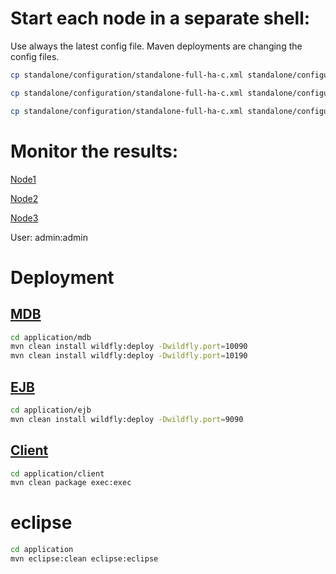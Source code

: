 # Start each node in a separate shell:

Use always the latest config file. Maven deployments are changing the config files.

```bash
cp standalone/configuration/standalone-full-ha-c.xml standalone/configuration/standalone-full-ha-1.xml && bin/standalone.sh --server-config=standalone-full-ha-1.xml -Djboss.node.name=node1 

cp standalone/configuration/standalone-full-ha-c.xml standalone/configuration/standalone-full-ha-2.xml && bin/standalone.sh --server-config=standalone-full-ha-2.xml -Djboss.node.name=node2 -Djboss.socket.binding.port-offset=100

cp standalone/configuration/standalone-full-ha-c.xml standalone/configuration/standalone-full-ha-3.xml && bin/standalone.sh --server-config=standalone-full-ha-3.xml -Djboss.node.name=node3 -Djboss.socket.binding.port-offset=200
```

# Monitor the results:

[Node1](http://localhost:9990/console/App.html#activemq-metrics;name=%2524%257Bjboss.node.name%257D)

[Node2](http://localhost:10090/console/App.html#activemq-metrics;name=%2524%257Bjboss.node.name%257D)

[Node3](http://localhost:10190/console/App.html#activemq-metrics;name=%2524%257Bjboss.node.name%257D)

User: admin:admin

# Deployment

## [MDB](application/mdb) 

```bash
cd application/mdb
mvn clean install wildfly:deploy -Dwildfly.port=10090
mvn clean install wildfly:deploy -Dwildfly.port=10190
```

## [EJB](application/ejb)

```bash
cd application/ejb
mvn clean install wildfly:deploy -Dwildfly.port=9090
```
## [Client](application/client)

```bash
cd application/client
mvn clean package exec:exec
```

# eclipse

```bash
cd application
mvn eclipse:clean eclipse:eclipse
```